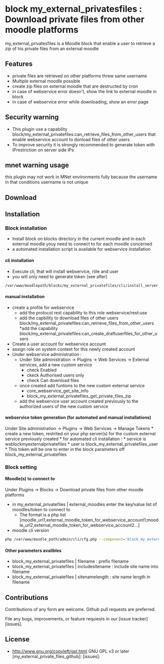 # block my_external_privatesfiles : Download private files from other moodle platforms

my_external_privatesfiles is a Moodle block that enable a user to retrieve a zip of his private files from an external moodle

## Features
* private files are retrieved on other platforms threw same username
* Multiple external moodle possible
* create zip files on external moodle that are destructed by cron
* in case of webservice error doesn't, show the link to external moodle in block
* in case of webservice error while downloading, show an error page

## Security warning
* This plugin use a capability block/my_external_privatefiles:can_retrieve_files_from_other_users that enable webservice account to donload files of other users
* To improve security it is strongly recommended to generate token with IPrestriction on server side IPs

## mnet warning usage
this plugin may not work in MNet environments fully because the username in that conditions username is not unique


## Download

## Installation

### Block installation
* Install block on blocks directory in the current moodle and in each external moodle youy need to connect to
for each moodle concerned 
* a automated installation script is available for webservice installation
#### cli installation
* Execute cli, that will install webservice, rôle and user
* you will only need to generate token (see after)
```bash
/var/www/moodlepath/blocks/my_external_privatefiles/cli/install_server.php
```
#### manual installation
* create a profile for webservice
  * add the protocol rest capability to this role webservice/rest:use
  * add the capbility to download files of other users block/my_external_privatefiles:can_retrieve_files_from_other_users
  *add the capability block/my_external_privatefiles:can_create_draftuserfiles_for_other_users
 * Create a user account for webservice account 
* assign role on system context for this newly created account
* Under webservice administration :
  * Under Site administration -> Plugins -> Web Services -> External services, add a new custom service
    * check Enabled
    * ckeck Authorised users only
    * check  Can download files
  * once created add funtions to the new custom external service
    * core_webservice_get_site_info
    * block_my_external_privatefiles_get_private_files_zip
  *  add the webservice user account created previously to the authorized users of the new custom service
  
#### webservice token generation (for automated and manual installations)
 Under Site administration -> Plugins -> Web Services -> Manage Tokens
    * create a new token, restrited on your php server(s) for the custom external service previously created
      * for automated cli installation :
        * service is wsblockmyexternalprivatefiles
        * user is block_my_external_privatefiles_user
    * This token will be one to enter in the block parameters off block_my_external_privatefiles 

### Block setting
#### Moodle(s) to connect to
Under Plugins -> Blocks -> Download private files from other moodle platforms
* in my_external_privatefiles | external_moodles enter the key/value list of moodles/token to connect to
  * The format is a php list [moodle_url1,external_moodle_token_for_webservice_account1;moodle_url2,external_moodle_token_for_webservice_account2...]
* moodle cli version
```bash
php /var/www/moodle_path/admin/cli/cfg.php --component='block_my_external_privatefiles' --name=https://external_moodle --set=site;xxxtokenxxx
```
#### Other parameters availbles
* block_my_external_privatefiles | filename : prefix filename
* block_my_external_privatefiles | includesitename : include site name into filename
* block_my_external_privatefiles | sitenamelength : site name length in filename

## Contributions

Contributions of any form are welcome. Github pull requests are preferred.

File any bugs, improvements, or feature requiests in our [issue tracker][issues].

## License
* http://www.gnu.org/copyleft/gpl.html GNU GPL v3 or later
[my_external_private_files_github]: 
[issues]: 
